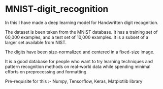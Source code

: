# MNIST-digit_recognition

In this I have made a deep learning model for Handwritten digit recognition.

The dataset is been taken from the MNIST database. It has a training set of 60,000 examples, and a test set of 10,000 examples. It is a subset of a larger set available from NIST. 

The digits have been size-normalized and centered in a fixed-size image.

It is a good database for people who want to try learning techniques and pattern recognition methods on real-world data while spending minimal efforts on preprocessing and formatting.

Pre-requisite for this :- Numpy, Tensorflow, Keras, Matplotlib library

